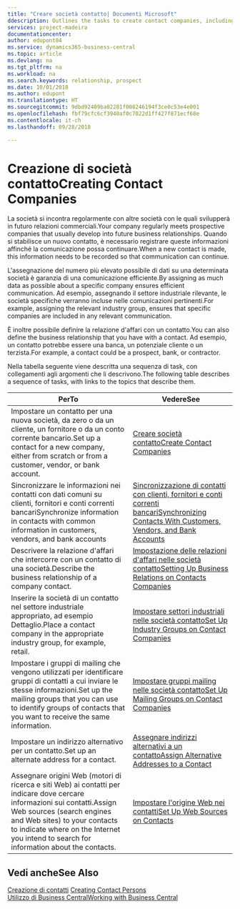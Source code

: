 ```yaml
---
title: "Creare società contatto| Documenti Microsoft"
ddescription: Outlines the tasks to create contact companies, including assigning relevant data about prospects and defining the business relationships you have with companies.
services: project-madeira
documentationcenter: 
author: edupont04
ms.service: dynamics365-business-central
ms.topic: article
ms.devlang: na
ms.tgt_pltfrm: na
ms.workload: na
ms.search.keywords: relationship, prospect
ms.date: 10/01/2018
ms.author: edupont
ms.translationtype: HT
ms.sourcegitcommit: 9dbd92409ba02281f008246194f3ce0c53e4e001
ms.openlocfilehash: fbf79cfc6cf3940af0c7022d1ff427f871ecf68e
ms.contentlocale: it-ch
ms.lasthandoff: 09/28/2018

---
```

# <a name="creating-contact-companies"></a><span data-ttu-id="97ac0-102">Creazione di società contatto</span><span class="sxs-lookup"><span data-stu-id="97ac0-102">Creating Contact Companies</span></span>
<span data-ttu-id="97ac0-103">La società si incontra regolarmente con altre società con le quali svilupperà in futuro relazioni commerciali.</span><span class="sxs-lookup"><span data-stu-id="97ac0-103">Your company regularly meets prospective companies that usually develop into future business relationships.</span></span> <span data-ttu-id="97ac0-104">Quando si stabilisce un nuovo contatto, è necessario registrare queste informazioni affinché la comunicazione possa continuare.</span><span class="sxs-lookup"><span data-stu-id="97ac0-104">When a new contact is made, this information needs to be recorded so that communication can continue.</span></span>

<span data-ttu-id="97ac0-105">L'assegnazione del numero più elevato possibile di dati su una determinata società è garanzia di una comunicazione efficiente.</span><span class="sxs-lookup"><span data-stu-id="97ac0-105">By assigning as much data as possible about a specific company ensures efficient communication.</span></span> <span data-ttu-id="97ac0-106">Ad esempio, assegnando il settore industriale rilevante, le società specifiche verranno incluse nelle comunicazioni pertinenti.</span><span class="sxs-lookup"><span data-stu-id="97ac0-106">For example, assigning the relevant industry group, ensures that specific companies are included in any relevant communication.</span></span>

<span data-ttu-id="97ac0-107">È inoltre possibile definire la relazione d'affari con un contatto.</span><span class="sxs-lookup"><span data-stu-id="97ac0-107">You can also define the business relationship that you have with a contact.</span></span> <span data-ttu-id="97ac0-108">Ad esempio, un contatto potrebbe essere una banca, un potenziale cliente o un terzista.</span><span class="sxs-lookup"><span data-stu-id="97ac0-108">For example, a contact could be a prospect, bank, or contractor.</span></span>

<span data-ttu-id="97ac0-109">Nella tabella seguente viene descritta una sequenza di task, con collegamenti agli argomenti che li descrivono.</span><span class="sxs-lookup"><span data-stu-id="97ac0-109">The following table describes a sequence of tasks, with links to the topics that describe them.</span></span>

| <span data-ttu-id="97ac0-110">Per</span><span class="sxs-lookup"><span data-stu-id="97ac0-110">To</span></span> | <span data-ttu-id="97ac0-111">Vedere</span><span class="sxs-lookup"><span data-stu-id="97ac0-111">See</span></span> |
| --- | --- |
| <span data-ttu-id="97ac0-112">Impostare un contatto per una nuova società, da zero o da un cliente, un fornitore o da un conto corrente bancario.</span><span class="sxs-lookup"><span data-stu-id="97ac0-112">Set up a contact for a new company, either from scratch or from a customer, vendor, or bank account.</span></span> |[<span data-ttu-id="97ac0-113">Creare società contatto</span><span class="sxs-lookup"><span data-stu-id="97ac0-113">Create Contact Companies</span></span>](marketing-how-create-contact-companies.md) |
| <span data-ttu-id="97ac0-114">Sincronizzare le informazioni nei contatti con dati comuni su clienti, fornitori e conti correnti bancari</span><span class="sxs-lookup"><span data-stu-id="97ac0-114">Synchronize information in contacts with common information in customers, vendors, and bank accounts</span></span> |[<span data-ttu-id="97ac0-115">Sincronizzazione di contatti con clienti, fornitori e conti correnti bancari</span><span class="sxs-lookup"><span data-stu-id="97ac0-115">Synchronizing Contacts With Customers, Vendors, and Bank Accounts</span></span>](marketing-synchronize-contacts-customers-vendors-bank-accounts.md) |
| <span data-ttu-id="97ac0-116">Descrivere la relazione d'affari che intercorre con un contatto di una società.</span><span class="sxs-lookup"><span data-stu-id="97ac0-116">Describe the business relationship of a company contact.</span></span> |[<span data-ttu-id="97ac0-117">Impostazione delle relazioni d'affari nelle società contatto</span><span class="sxs-lookup"><span data-stu-id="97ac0-117">Setting Up Business Relations on Contacts Companies</span></span>](marketing-business-relations.md) |
| <span data-ttu-id="97ac0-118">Inserire la società di un contatto nel settore industriale appropriato, ad esempio Dettaglio.</span><span class="sxs-lookup"><span data-stu-id="97ac0-118">Place a contact company in the appropriate industry group, for example, retail.</span></span> |[<span data-ttu-id="97ac0-119">Impostare settori industriali nelle società contatto</span><span class="sxs-lookup"><span data-stu-id="97ac0-119">Set Up Industry Groups on Contact Companies</span></span>](marketing-industry-groups.md) |
| <span data-ttu-id="97ac0-120">Impostare i gruppi di mailing che vengono utilizzati per identificare gruppi di contatti a cui inviare le stesse informazioni.</span><span class="sxs-lookup"><span data-stu-id="97ac0-120">Set up the mailing groups that you can use to identify groups of contacts that you want to receive the same information.</span></span> |[<span data-ttu-id="97ac0-121">Impostare gruppi mailing nelle società contatto</span><span class="sxs-lookup"><span data-stu-id="97ac0-121">Set Up Mailing Groups on Contact Companies</span></span>](marketing-mailing-groups.md) |
| <span data-ttu-id="97ac0-122">Impostare un indirizzo alternativo per un contatto.</span><span class="sxs-lookup"><span data-stu-id="97ac0-122">Set up an alternate address for a contact.</span></span> |[<span data-ttu-id="97ac0-123">Assegnare indirizzi alternativi a un contatto</span><span class="sxs-lookup"><span data-stu-id="97ac0-123">Assign Alternative Addresses to a Contact</span></span>](marketing-how-assign-alternate-address.md) |
| <span data-ttu-id="97ac0-124">Assegnare origini Web (motori di ricerca e siti Web) ai contatti per indicare dove cercare informazioni sui contatti.</span><span class="sxs-lookup"><span data-stu-id="97ac0-124">Assign Web sources (search engines and Web sites) to your contacts to indicate where on the Internet you intend to search for information about the contacts.</span></span> |[<span data-ttu-id="97ac0-125">Impostare l'origine Web nei contatti</span><span class="sxs-lookup"><span data-stu-id="97ac0-125">Set Up Web Sources on Contacts</span></span>](marketing-web-sources.md) |

## <a name="see-also"></a><span data-ttu-id="97ac0-126">Vedi anche</span><span class="sxs-lookup"><span data-stu-id="97ac0-126">See Also</span></span>
<span data-ttu-id="97ac0-127">[Creazione di contatti](marketing-create-contact-persons.md) </span><span class="sxs-lookup"><span data-stu-id="97ac0-127">[Creating Contact Persons](marketing-create-contact-persons.md) </span></span>  
[<span data-ttu-id="97ac0-128">Utilizzo di Business Central</span><span class="sxs-lookup"><span data-stu-id="97ac0-128">Working with Business Central</span></span>](ui-work-product.md)

